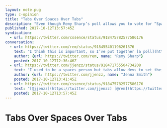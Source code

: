 ```yaml
---
layout: note.pug
type: c-opinion
title: "Tabs Over Spaces Over Tabs"
description: "Even though Remy Sharp’s poll allows you to vote for “Spaces” only."
published: 2017-10-12T13:57:45Z
syndication:
  - url: https://twitter.com/cssence/status/918475782577586176
conversation:
  - url: https://twitter.com/rem/status/918455401196261376
    text: "I think this is important, so I’ve put together [a poll](https://twitter.com/rem/status/918455401196261376) so I know, once and for all, which is right: tabs…or spaces?"
    author: {url: https://twitter.com/rem, name: "Remy Sharp"}
    posted: 2017-10-12T12:36:46Z
  - url: https://twitter.com/jjenzz/status/918471755504734208
    text: "I used to be a spaces person but tabs allow devs to set their own tab size. Some prefer 4, some prefer 2 so let them 👍 I’m a convert"
    author: {url: https://twitter.com/jjenzz, name: "Jenna Smith"}
    posted: 2017-10-12T13:41:45Z
  - url: https://twitter.com/cssence/status/918475782577586176
    text: "[@jjenzz](https://twitter.com/jjenzz) [@rem](https://twitter.com/rem) +1, went from tabs to spaces to tabs, i.e. double convert. [cssence.com/gossip/2015-12-30-tabs-over-spaces](https://cssence.com/2015/tabs-over-spaces)"
    posted: 2017-10-12T13:57:45Z
---
```


# Tabs Over Spaces Over Tabs
